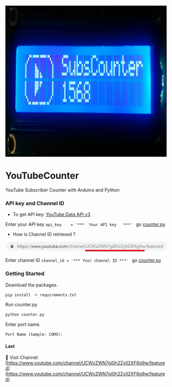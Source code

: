 <p align="center">
  <img width="962" height="471" src="https://github.com/adlgrbz/YouTubeCounter/blob/master/images/sample.jpg">
</p>

# YouTubeCounter
YouTube Subscriber Counter with Arduino and Python

### API key and Channel ID
+ To get API key: [YouTube Data API v3](https://console.cloud.google.com/apis/library/youtube.googleapis.com?q=YouTube&id=125bab65-cfb6-4f25-9826-4dcc309bc508&project=youtube-api-222616&folder&organizationId)

Enter your API key
`api_key    = '***  Your API key   ***'
` go [counter.py](https://github.com/adlgrbz/YouTubeCounter/blob/master/counter.py)

+ How is Channel ID retrieved ?
<p align="left">
  <img width="514" height="33" src="https://github.com/adlgrbz/YouTubeCounter/blob/master/images/channel-id.JPG">
</p>

Enter channel ID
`channel_id = '*** Your channel ID ***'
` go [counter.py](https://github.com/adlgrbz/YouTubeCounter/blob/master/counter.py)

### Getting Started
Download the packages.
```python
pip install -r requirements.txt
```

Run counter.py
```python
python counter.py
```

Enter port name.
```python
Port Name (Sample: COM5): 
```
#### Last
:movie_camera: Visit Channel: [https://www.youtube.com/channel/UCWxZWN7gi0h2ZylI2XF6g9w/featured](https://www.youtube.com/channel/UCWxZWN7gi0h2ZylI2XF6g9w/featured)
